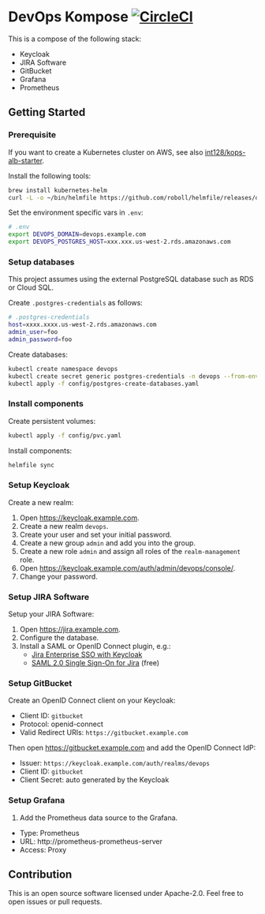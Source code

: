 # DevOps Kompose [![CircleCI](https://circleci.com/gh/int128/devops-kompose.svg?style=shield)](https://circleci.com/gh/int128/devops-kompose)

This is a compose of the following stack:

- Keycloak
- JIRA Software
- GitBucket
- Grafana
- Prometheus

## Getting Started

### Prerequisite

If you want to create a Kubernetes cluster on AWS, see also [int128/kops-alb-starter](https://github.com/int128/kops-alb-starter).

Install the following tools:

```sh
brew install kubernetes-helm
curl -L -o ~/bin/helmfile https://github.com/roboll/helmfile/releases/download/v0.11/helmfile_darwin_amd64 && chmod +x ~/bin/helmfile
```

Set the environment specific vars in `.env`:

```sh
# .env
export DEVOPS_DOMAIN=devops.example.com
export DEVOPS_POSTGRES_HOST=xxx.xxx.us-west-2.rds.amazonaws.com
```

### Setup databases

This project assumes using the external PostgreSQL database such as RDS or Cloud SQL.

Create `.postgres-credentials` as follows:

```sh
# .postgres-credentials
host=xxxx.xxxx.us-west-2.rds.amazonaws.com
admin_user=foo
admin_password=foo
```

Create databases:

```sh
kubectl create namespace devops
kubectl create secret generic postgres-credentials -n devops --from-env-file .postgres-credentials
kubectl apply -f config/postgres-create-databases.yaml
```

### Install components

Create persistent volumes:

```sh
kubectl apply -f config/pvc.yaml
```

Install components:

```sh
helmfile sync
```

### Setup Keycloak

Create a new realm:

1. Open https://keycloak.example.com.
1. Create a new realm `devops`.
1. Create your user and set your initial password.
1. Create a new group `admin` and add you into the group.
1. Create a new role `admin` and assign all roles of the `realm-management` role.
1. Open https://keycloak.example.com/auth/admin/devops/console/.
1. Change your password.

### Setup JIRA Software

Setup your JIRA Software:

1. Open https://jira.example.com.
1. Configure the database.
1. Install a SAML or OpenID Connect plugin, e.g.:
    - [Jira Enterprise SSO with Keycloak](https://marketplace.atlassian.com/plugins/de.codecentric.atlassian.oidc.jira-oidc-plugin/server/overview)
    - [SAML 2.0 Single Sign-On for Jira](https://marketplace.atlassian.com/plugins/com.bitium.jira.SAML2PluginJira/server/overview) (free)

### Setup GitBucket

Create an OpenID Connect client on your Keycloak:

- Client ID: `gitbucket`
- Protocol: openid-connect
- Valid Redirect URIs: `https://gitbucket.example.com`

Then open https://gitbucket.example.com and add the OpenID Connect IdP:

- Issuer: `https://keycloak.example.com/auth/realms/devops`
- Client ID: `gitbucket`
- Client Secret: auto generated by the Keycloak

### Setup Grafana

1. Add the Prometheus data source to the Grafana.
  - Type: Prometheus
  - URL: http://prometheus-prometheus-server
  - Access: Proxy

## Contribution

This is an open source software licensed under Apache-2.0.
Feel free to open issues or pull requests.
